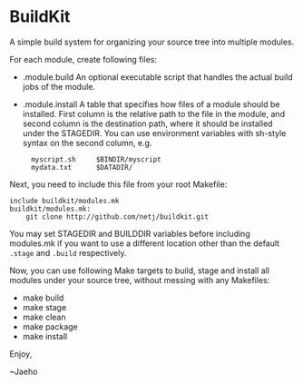 BuildKit
========

A simple build system for organizing your source tree into multiple modules.


For each module, create following files:

 * .module.build
     An optional executable script that handles the actual build jobs
     of the module.
 * .module.install
     A table that specifies how files of a module should be installed.
     First column is the relative path to the file in the module, and
     second column is the destination path, where it should be
     installed under the STAGEDIR.  You can use environment variables
     with sh-style syntax on the second column, e.g.
     
         myscript.sh     $BINDIR/myscript
         mydata.txt      $DATADIR/


Next, you need to include this file from your root Makefile:

    include buildkit/modules.mk
    buildkit/modules.mk:
    	git clone http://github.com/netj/buildkit.git

You may set STAGEDIR and BUILDDIR variables before including modules.mk
if you want to use a different location other than the default `.stage` and
`.build` respectively.


Now, you can use following Make targets to build, stage and install all
modules under your source tree, without messing with any Makefiles:

 * make build
 * make stage
 * make clean
 * make package
 * make install



Enjoy,

~Jaeho
